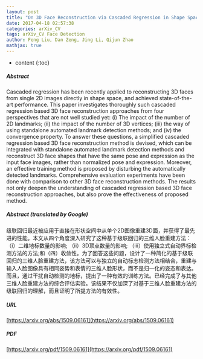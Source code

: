 ```yaml
---
layout: post
title: "On 3D Face Reconstruction via Cascaded Regression in Shape Space"
date: 2017-04-18 02:57:38
categories: arXiv_CV
tags: arXiv_CV Face Detection
author: Feng Liu, Dan Zeng, Jing Li, Qijun Zhao
mathjax: true
---
```


* content
{:toc}

##### Abstract
Cascaded regression has been recently applied to reconstructing 3D faces from single 2D images directly in shape space, and achieved state-of-the-art performance. This paper investigates thoroughly such cascaded regression based 3D face reconstruction approaches from four perspectives that are not well studied yet: (i) The impact of the number of 2D landmarks; (ii) the impact of the number of 3D vertices; (iii) the way of using standalone automated landmark detection methods; and (iv) the convergence property. To answer these questions, a simplified cascaded regression based 3D face reconstruction method is devised, which can be integrated with standalone automated landmark detection methods and reconstruct 3D face shapes that have the same pose and expression as the input face images, rather than normalized pose and expression. Moreover, an effective training method is proposed by disturbing the automatically detected landmarks. Comprehensive evaluation experiments have been done with comparison to other 3D face reconstruction methods. The results not only deepen the understanding of cascaded regression based 3D face reconstruction approaches, but also prove the effectiveness of proposed method.

##### Abstract (translated by Google)
级联回归最近被应用于直接在形状空间中从单个2D图像重建3D面，并获得了最先进的性能。本文从四个角度深入研究了这种基于级联回归的三维人脸重建方法：（i）二维地标数量的影响; （ii）3D顶点数量的影响; （iii）使用独立式自动界标检测方法的方法;和（四）收敛性。为了回答这些问题，设计了一种简化的基于级联回归的三维人脸重建方法，该方法可以与独立的自动标志检测方法相结合，重建与输入人脸图像具有相同姿势和表情的三维人脸形状，而不是归一化的姿态和表达。而且，通过干扰自动检测的地标，提出了一种有效的训练方法。已经完成了与其他三维人脸重建方法的综合评估实验。该结果不仅加深了对基于三维人脸重建方法的级联回归的理解，而且证明了所提方法的有效性。

##### URL
[https://arxiv.org/abs/1509.06161](https://arxiv.org/abs/1509.06161)

##### PDF
[https://arxiv.org/pdf/1509.06161](https://arxiv.org/pdf/1509.06161)

